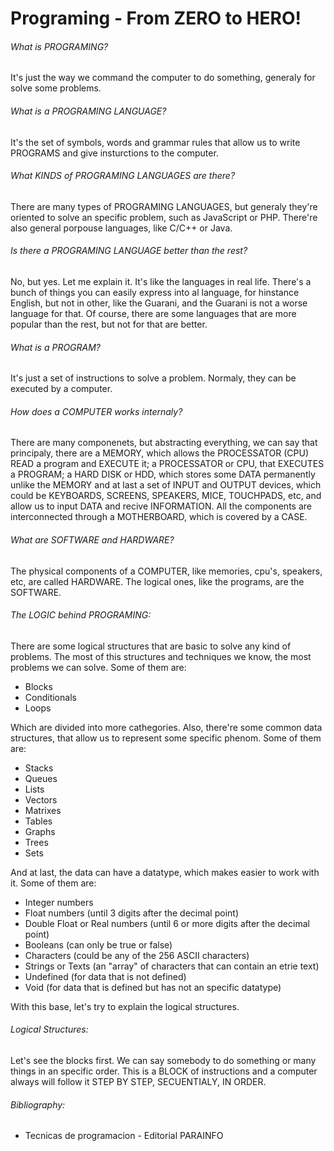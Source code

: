 # Programing - From ZERO to HERO!

###### What is PROGRAMING?
It's just the way we command the computer to do something, generaly for solve some problems.

###### What is a PROGRAMING LANGUAGE?
It's the set of symbols, words and grammar rules that allow us to write PROGRAMS and give insturctions to the computer.

###### What KINDS of PROGRAMING LANGUAGES are there?
There are many types of PROGRAMING LANGUAGES, but generaly they're oriented to solve an specific problem, such as JavaScript
or PHP. There're also general porpouse languages, like C/C++ or Java.

###### Is there a PROGRAMING LANGUAGE better than the rest?
No, but yes. Let me explain it. It's like the languages in real life. There's a bunch of things you can easily express into al language, for hinstance English, but not in other, like the Guarani, and the Guarani is not a worse language for that. Of course, there are some languages that are more popular than the rest, but not for that are better.

###### What is a PROGRAM?
It's just a set of instructions to solve a problem. Normaly, they can be executed by a computer.

###### How does a COMPUTER works internaly?
There are many componenets, but abstracting everything, we can say that principaly, there are a MEMORY, which allows the PROCESSATOR (CPU) READ a program and EXECUTE it; a PROCESSATOR or CPU, that EXECUTES a PROGRAM; a HARD DISK or HDD, which stores some DATA permanently unlike the MEMORY and at last a set of INPUT and OUTPUT devices, which could be KEYBOARDS, SCREENS, SPEAKERS, MICE, TOUCHPADS, etc, and allow us to input DATA and recive INFORMATION. All the components are interconnected through a MOTHERBOARD, which is covered by a CASE. 

###### What are SOFTWARE and HARDWARE?
The physical components of a COMPUTER, like memories, cpu's, speakers, etc, are called HARDWARE. The logical ones, like the programs, are the SOFTWARE.

###### The LOGIC behind PROGRAMING:
There are some logical structures that are basic to solve any kind of problems. The most of this structures and techniques we know, the most problems we can solve.
Some of them are:
- Blocks
- Conditionals
- Loops

Which are divided into more cathegories.
Also, there're some common data structures, that allow us to represent some specific phenom. Some of them are:
- Stacks
- Queues
- Lists
- Vectors
- Matrixes
- Tables
- Graphs
- Trees
- Sets

And at last, the data can have a datatype, which makes easier to work with it. Some of them are:
- Integer numbers
- Float numbers (until 3 digits after the decimal point)
- Double Float or Real numbers (until 6 or more digits after the decimal point)
- Booleans (can only be true or false)
- Characters (could be any of the 256 ASCII characters)
- Strings or Texts (an "array" of characters that can contain an etrie text)
- Undefined (for data that is not defined)
- Void (for data that is defined but has not an specific datatype)

With this base, let's try to explain the logical structures.

###### Logical Structures:
Let's see the blocks first. We can say somebody to do something or many things in an specific order. This is a BLOCK of instructions and a computer always will follow it STEP BY STEP, SECUENTIALY, IN ORDER.

###### Bibliography:
- Tecnicas de programacion - Editorial PARAINFO